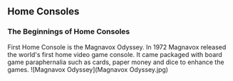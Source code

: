 ## Home Consoles
### The Beginnings of Home Consoles 
First Home Console is the Magnavox Odyssey. In 1972 Magnavox released the world's first home video game console. It came packaged with board game paraphernalia such as cards, paper money and dice to enhance the games.
![Magnavox Odyssey](Magnavox Odyssey.jpg)
